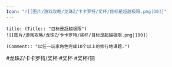 ```yaml
---
Icon: "![[图片/游戏攻略/龙珠Z/卡卡罗特/奖杯/目标是超越极限.png|30]]"
---
```

```ad-common-bronze-trophy
title: (Title:: "目标是超越极限")
![[图片/游戏攻略/龙珠Z/卡卡罗特/奖杯/目标是超越极限.png|100]]

(Comment:: "以任一玩家角色完成10个以上的修行地课题.")
```

#龙珠Z/卡卡罗特/奖杯 #奖杯 #奖杯/铜
